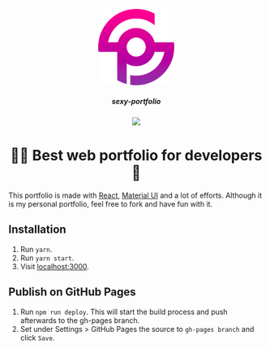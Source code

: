 <p align="center">
  <img width="150" src="./src/assets/images/sexy-portfolio-logo.png">
  <br/>
</p>
  <h5 align="center">sexy-portfolio</h5> 
  <p align="center">
  <img src="https://travis-ci.com/Thyix/sexy-portfolio.svg?branch=master">
  </p>
  <h1 align="center">👨‍💻 Best web portfolio for developers 🍾</h1>

This portfolio is made with [React](https://github.com/facebook/react), [Material UI](https://github.com/callemall/material-ui) and a lot of efforts.
Although it is my personal portfolio, feel free to fork and have fun with it.

## Installation

1. Run `yarn`.
2. Run `yarn start`.
3. Visit [localhost:3000](http://localhost:3000).


## Publish on GitHub Pages

1. Run `npm run deploy`. This will start the build process and push afterwards to the gh-pages branch.
2. Set under Settings > GitHub Pages the source to `gh-pages branch` and click `Save`.
